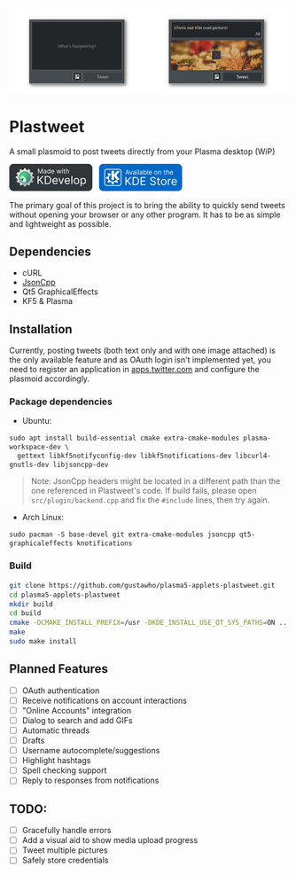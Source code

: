 ![Screenshot](./img/preview.png)
# Plastweet
A small plasmoid to post tweets directly from your Plasma desktop (WiP)

<a href="https://www.kdevelop.org/" target="_blank"><img src="img/made-with-kdevelop.png" width="150"></a>
<a href="https://store.kde.org/p/1407433/" target="_blank"><img src="img/kde-store.png" width="150" style="padding-left:0.5rem;"></a>

The primary goal of this project is to bring the ability to quickly send tweets without opening your browser or any other program. It has to be as simple and lightweight as possible.

## Dependencies
* cURL
* [JsonCpp](https://github.com/open-source-parsers/jsoncpp)
* Qt5 GraphicalEffects
* KF5 & Plasma

## Installation
Currently, posting tweets (both text only and with one image attached) is the only available feature and as OAuth login isn't implemented yet, you need to register an application in [apps.twitter.com](https://apps.twitter.com) and configure the plasmoid accordingly.

### Package dependencies

* Ubuntu:
```
sudo apt install build-essential cmake extra-cmake-modules plasma-workspace-dev \
  gettext libkf5notifyconfig-dev libkf5notifications-dev libcurl4-gnutls-dev libjsoncpp-dev
```
> Note: JsonCpp headers might be located in a different path than the one referenced in Plastweet's code. If build fails, please open `src/plugin/backend.cpp` and fix the `#include` lines, then try again.

* Arch Linux:
```
sudo pacman -S base-devel git extra-cmake-modules jsoncpp qt5-graphicaleffects knotifications
```

### Build
```bash
git clone https://github.com/gustawho/plasma5-applets-plastweet.git
cd plasma5-applets-plastweet
mkdir build
cd build
cmake -DCMAKE_INSTALL_PREFIX=/usr -DKDE_INSTALL_USE_QT_SYS_PATHS=ON ..
make
sudo make install
```

## Planned Features
- [ ] OAuth authentication
- [ ] Receive notifications on account interactions
- [ ] "Online Accounts" integration
- [ ] Dialog to search and add GIFs
- [ ] Automatic threads
- [ ] Drafts
- [ ] Username autocomplete/suggestions
- [ ] Highlight hashtags
- [ ] Spell checking support
- [ ] Reply to responses from notifications

## TODO:
- [ ] Gracefully handle errors
- [ ] Add a visual aid to show media upload progress
- [ ] Tweet multiple pictures
- [ ] Safely store credentials
